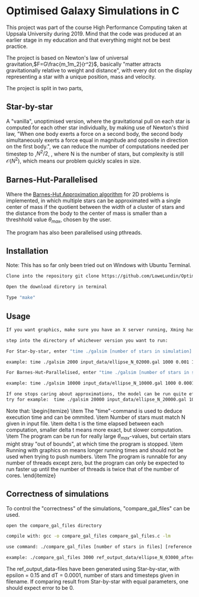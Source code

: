 # Optimised Galaxy Simulations in C

This project was part of the course High Performance Computing taken at Uppsala University during 2019. Mind that the code was produced at an earlier stage in my education and that everything might not be best practice.

The project is based on Newton's law of universal gravitation,$F=G\frac{m_1m_2}{r^2}$, basically "matter attracts gravitationally relative to weight and distance", with every dot on the display representing a star with a unique position, mass and velocity.

The project is split in two parts,

## Star-by-star

A "vanilla", unoptimised version, where the gravitational pull on each star is computed for each other star individually, by making use of Newton's third law, "When one body exerts a force on a second body, the second body simultaneously exerts a force equal in magnitude and opposite in direction on the first body.", we can reduce the number of computations needed per timestep to ,$N^2/2$, , where N is the number of stars, but complexity is still $\mathcal{O}(N^2)$, which means our problem quickly scales in size.

## Barnes-Hut-Parallelised

Where the [Barnes-Hut Approximation algorithm](https://en.wikipedia.org/wiki/Barnes%E2%80%93Hut_simulation) for 2D problems is implemented, in which multiple stars can be approximated with a single center of mass if the quotient between the width of a cluster of stars and the distance from the body to the center of mass is smaller than a  threshhold value $\theta_{max}$, chosen by the user. 

The program has also been parallelised using pthreads.

## Installation
Note: This has so far only been tried out on Windows with Ubuntu Terminal.

```bash
Clone into the repository git clone https://github.com/LoweLundin/Optimised-galaxy-simulations-in-C

Open the download diretory in terminal

Type "make"
```

## Usage

```bash
If you want graphics, make sure you have an X server running, Xming has been used in development.

step into the directory of whichever version you want to run:

For Star-by-star, enter "time ./galsim [number of stars in simulation] [input file to read] [number of timesteps to run] [delta t] [graphics on/off boolean]"

example: time ./galsim 2000 input_data/ellipse_N_02000.gal 1000 0.001 1

For Barnes-Hut-Parallelised, enter "time ./galsim [number of stars in simulation] [input file to read] [number of timesteps to run] [delta t] [theta_max]  [graphics on/off boolean] [number of threads to run on]"

example: time ./galsim 10000 input_data/ellipse_N_10000.gal 1000 0.0001 0.25 1 4

If one stops caring about approximations, the model can be run quite effectively with Barnes-Hut, 
try for example:  time ./galsim 20000 input_data/ellipse_N_20000.gal 1000 0.001 1 1 4
```
Note that:
\begin{itemize}
\item The "time"-command is used to deduce execution time and can be ommited. 
\item Number of stars must match N given in input file.
\item delta t is the time elapsed between each computation, smaller delta t means more exact, but slower computation.
\item The program can be run for really large $\theta_{max}$-values, but certain stars might stray "out of bounds", at which time the program is stopped.
\item Running with graphics on means longer running times and should not be used when trying to push numbers.
\item The program is runnable for any number of threads except zero, but the program can only be expected to run faster up until the number of threads is twice that of the number of cores. 
\end{itemize}

## Correctness of simulations

To control the "correctness" of the simulations, "compare_gal_files" can be used.

```bash
open the compare_gal_files directory

compile with: gcc -o compare_gal_files compare_gal_files.c -lm

use command: ./compare_gal_files [number of stars in files] [reference output data file] [result from last simulation, stored in "result.gal"] 

example: ./compare_gal_files 3000 ref_output_data/ellipse_N_03000_after100steps.gal ../result.gal
```

The ref_output_data-files have been generated using Star-by-star, with epsilon = 0.15 and dT = 0.0001, number of stars and timesteps given in filename. If comparing result from Star-by-star with equal parameters, one should expect error to be 0.
